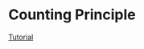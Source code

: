 # Counting Principle


[Tutorial](https://github.com/Khaled-Mahmmoud/MyCompetitiveProgramming/blob/master/img/Combinatorics/Counting%20Principle.pdf)
